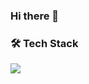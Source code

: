 ### Hi there 👋

### 🛠️ Tech Stack


<img src="https://img.shields.io/badge/C++-00599C?style=for-the-badge&logo=cplusplus&logoColor=white">
